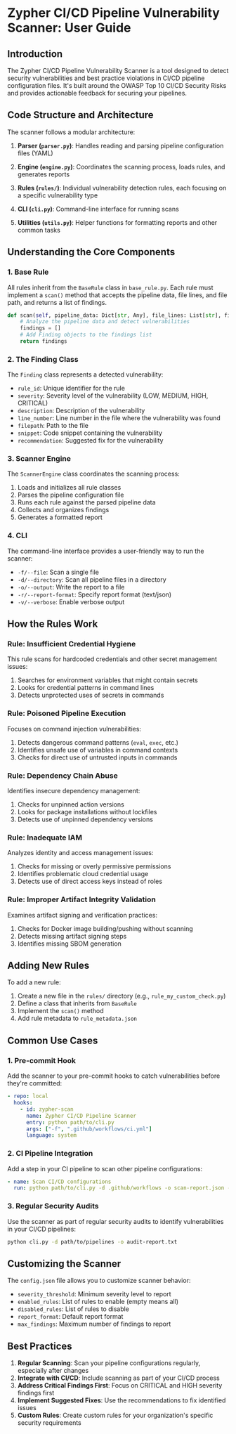 # Zypher CI/CD Pipeline Vulnerability Scanner: User Guide

## Introduction

The Zypher CI/CD Pipeline Vulnerability Scanner is a tool designed to detect security vulnerabilities and best practice violations in CI/CD pipeline configuration files. It's built around the OWASP Top 10 CI/CD Security Risks and provides actionable feedback for securing your pipelines.

## Code Structure and Architecture

The scanner follows a modular architecture:

1. **Parser (`parser.py`)**: Handles reading and parsing pipeline configuration files (YAML)

2. **Engine (`engine.py`)**: Coordinates the scanning process, loads rules, and generates reports

3. **Rules (`rules/`)**: Individual vulnerability detection rules, each focusing on a specific vulnerability type

4. **CLI (`cli.py`)**: Command-line interface for running scans

5. **Utilities (`utils.py`)**: Helper functions for formatting reports and other common tasks

## Understanding the Core Components

### 1. Base Rule

All rules inherit from the `BaseRule` class in `base_rule.py`. Each rule must implement a `scan()` method that accepts the pipeline data, file lines, and file path, and returns a list of findings.

```python
def scan(self, pipeline_data: Dict[str, Any], file_lines: List[str], file_path: str) -> List[Finding]:
    # Analyze the pipeline data and detect vulnerabilities
    findings = []
    # Add Finding objects to the findings list
    return findings
```

### 2. The Finding Class

The `Finding` class represents a detected vulnerability:

- `rule_id`: Unique identifier for the rule
- `severity`: Severity level of the vulnerability (LOW, MEDIUM, HIGH, CRITICAL)
- `description`: Description of the vulnerability
- `line_number`: Line number in the file where the vulnerability was found
- `filepath`: Path to the file
- `snippet`: Code snippet containing the vulnerability
- `recommendation`: Suggested fix for the vulnerability

### 3. Scanner Engine

The `ScannerEngine` class coordinates the scanning process:

1. Loads and initializes all rule classes
2. Parses the pipeline configuration file
3. Runs each rule against the parsed pipeline data
4. Collects and organizes findings
5. Generates a formatted report

### 4. CLI

The command-line interface provides a user-friendly way to run the scanner:

- `-f/--file`: Scan a single file
- `-d/--directory`: Scan all pipeline files in a directory
- `-o/--output`: Write the report to a file
- `-r/--report-format`: Specify report format (text/json)
- `-v/--verbose`: Enable verbose output

## How the Rules Work

### Rule: Insufficient Credential Hygiene

This rule scans for hardcoded credentials and other secret management issues:

1. Searches for environment variables that might contain secrets
2. Looks for credential patterns in command lines
3. Detects unprotected uses of secrets in commands

### Rule: Poisoned Pipeline Execution

Focuses on command injection vulnerabilities:

1. Detects dangerous command patterns (`eval`, `exec`, etc.)
2. Identifies unsafe use of variables in command contexts
3. Checks for direct use of untrusted inputs in commands

### Rule: Dependency Chain Abuse

Identifies insecure dependency management:

1. Checks for unpinned action versions
2. Looks for package installations without lockfiles
3. Detects use of unpinned dependency versions

### Rule: Inadequate IAM

Analyzes identity and access management issues:

1. Checks for missing or overly permissive permissions
2. Identifies problematic cloud credential usage
3. Detects use of direct access keys instead of roles

### Rule: Improper Artifact Integrity Validation

Examines artifact signing and verification practices:

1. Checks for Docker image building/pushing without scanning
2. Detects missing artifact signing steps
3. Identifies missing SBOM generation

## Adding New Rules

To add a new rule:

1. Create a new file in the `rules/` directory (e.g., `rule_my_custom_check.py`)
2. Define a class that inherits from `BaseRule`
3. Implement the `scan()` method
4. Add rule metadata to `rule_metadata.json`

## Common Use Cases

### 1. Pre-commit Hook

Add the scanner to your pre-commit hooks to catch vulnerabilities before they're committed:

```yaml
- repo: local
  hooks:
    - id: zypher-scan
      name: Zypher CI/CD Pipeline Scanner
      entry: python path/to/cli.py
      args: ["-f", ".github/workflows/ci.yml"]
      language: system
```

### 2. CI Pipeline Integration

Add a step in your CI pipeline to scan other pipeline configurations:

```yaml
- name: Scan CI/CD configurations
  run: python path/to/cli.py -d .github/workflows -o scan-report.json -r json
```

### 3. Regular Security Audits

Use the scanner as part of regular security audits to identify vulnerabilities in your CI/CD pipelines:

```bash
python cli.py -d path/to/pipelines -o audit-report.txt
```

## Customizing the Scanner

The `config.json` file allows you to customize scanner behavior:

- `severity_threshold`: Minimum severity level to report
- `enabled_rules`: List of rules to enable (empty means all)
- `disabled_rules`: List of rules to disable
- `report_format`: Default report format
- `max_findings`: Maximum number of findings to report

## Best Practices

1. **Regular Scanning**: Scan your pipeline configurations regularly, especially after changes
2. **Integrate with CI/CD**: Include scanning as part of your CI/CD process
3. **Address Critical Findings First**: Focus on CRITICAL and HIGH severity findings first
4. **Implement Suggested Fixes**: Use the recommendations to fix identified issues
5. **Custom Rules**: Create custom rules for your organization's specific security requirements
